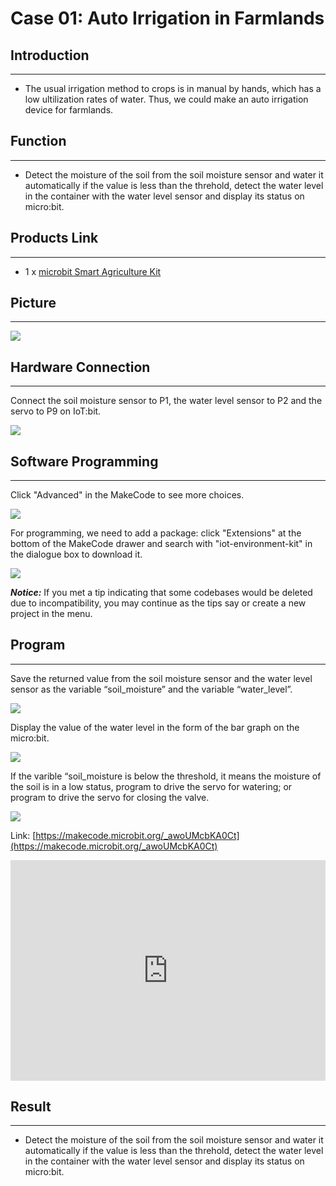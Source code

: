 # Case 01: Auto Irrigation in Farmlands


##  Introduction
---

- The usual irrigation method to crops is in manual by hands, which has a low ultilization rates of water. Thus, we could make an auto irrigation device for farmlands. 

##  Function
---

- Detect the moisture of the soil from the soil moisture sensor and water it automatically if the value is less than the threhold, detect the water level in the container with the water level sensor and display its status on micro:bit. 

## Products Link
---
- 1 x [microbit Smart Agriculture Kit]()

## Picture
---
![](./images/microbit-Smart-Agriculture-Kit-case-01-02.png)

## Hardware Connection
---

Connect the soil moisture sensor to P1,  the water level sensor to P2 and the servo to P9 on IoT:bit. 

![](./images/microbit-Smart-Agriculture-Kit-case-01-03.png)

## Software Programming 

---

Click "Advanced" in the MakeCode to see more choices.

![](./images/microbit-Smart-Agriculture-Kit-case-01-04.png)

For programming, we need to add a package: click "Extensions" at the bottom of the MakeCode drawer and search with "iot-environment-kit" in the dialogue box to download it. 

![](./images/microbit-Smart-Agriculture-Kit-case-01-05.png)

***Notice:*** If you met a tip indicating that some codebases would be deleted due to incompatibility, you may continue as the tips say or create a new project in the menu. 

## Program
---
Save the returned value from the soil moisture sensor and the water level sensor as the variable “soil_moisture” and the variable “water_level”.

![](./images/microbit-Smart-Agriculture-Kit-case-01-07.png)

Display the value of the water level in the form of the bar graph on the micro:bit. 

![](./images/microbit-Smart-Agriculture-Kit-case-01-08.png)

If the varible “soil_moisture is below the threshold, it means the moisture of the soil is in a low status, program to drive the servo for watering; or program to drive the servo for closing the valve. 

![](./images/microbit-Smart-Agriculture-Kit-case-01-09.png)


Link: [https://makecode.microbit.org/_awoUMcbKA0Ct](https://makecode.microbit.org/_awoUMcbKA0Ct)

<div style="position:relative;height:0;padding-bottom:70%;overflow:hidden;">
<iframe style="position:absolute;top:0;left:0;width:100%;height:100%;" src="https://makecode.microbit.org/#pub:https://makecode.microbit.org/_awoUMcbKA0Ct)" frameborder="0" sandbox="allow-popups allow-forms allow-scripts allow-same-origin">
</iframe>
</div>  


## Result
---
- Detect the moisture of the soil from the soil moisture sensor and water it automatically if the value is less than the threhold, detect the water level in the container with the water level sensor and display its status on micro:bit. 
